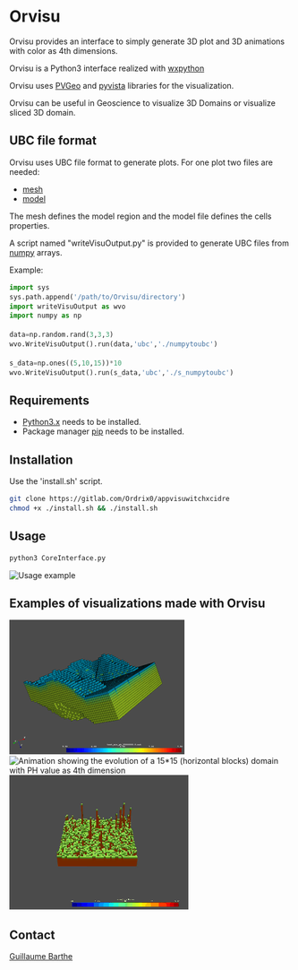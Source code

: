 # Orvisu

Orvisu provides an interface to simply generate 3D plot and 3D animations with color as 4th dimensions.

Orvisu is a Python3 interface realized with [wxpython](https://wxpython.org/)

Orvisu uses [PVGeo](https://github.com/OpenGeoVis/PVGeo) and [pyvista](https://github.com/pyvista/pyvista) libraries for the visualization.

Orvisu can be useful in Geoscience to visualize 3D Domains or visualize sliced 3D domain.

## UBC file format

Orvisu uses UBC file format to generate plots. For one plot two files are needed:

- [mesh](https://giftoolscookbook.readthedocs.io/en/latest/content/fileFormats/mesh3Dfile.html)
- [model](https://giftoolscookbook.readthedocs.io/en/latest/content/fileFormats/modelfile.html)

The mesh defines the model region and the model file defines the cells properties.

A script named "writeVisuOutput.py" is provided to generate UBC files from [numpy](https://www.numpy.org/) arrays.

Example:

```python
import sys
sys.path.append('/path/to/Orvisu/directory')
import writeVisuOutput as wvo
import numpy as np

data=np.random.rand(3,3,3)
wvo.WriteVisuOutput().run(data,'ubc','./numpytoubc')

s_data=np.ones((5,10,15))*10
wvo.WriteVisuOutput().run(s_data,'ubc','./s_numpytoubc')
```

## Requirements

- [Python3.x](https://www.python.org/downloads/) needs to be installed.
- Package manager [pip](https://pip.pypa.io/en/stable/) needs to be installed.

## Installation

Use the 'install.sh' script.
```bash
git clone https://gitlab.com/Ordrix0/appvisuwitchxcidre
chmod +x ./install.sh && ./install.sh
```

## Usage

```bash
python3 CoreInterface.py
```

![Usage example](https://github.com/BartheG/Orvisu_pres/blob/master/DemoUsage.gif?raw=true)

## Examples of visualizations made with Orvisu

![Plot showing a 50\*50 (horizontal blocks) domain with PH value as 4th dimension](https://github.com/BartheG/Orvisu_pres/blob/master/demoplot.png?raw=true)
![Animation showing the evolution of a 15\*15 (horizontal blocks) domain with PH value as 4th dimension](https://github.com/BartheG/Orvisu_pres/blob/master/demoreadme.gif?raw=true)
![Animation showing the evolution of a 50\*50 (horizontal blocks) domain with PH value as 4th dimension](https://github.com/BartheG/Orvisu_pres/blob/master/demofulldomain.gif?raw=true)

## Contact
[Guillaume Barthe](https://fr.linkedin.com/in/guillaume-barthe-174a22174)